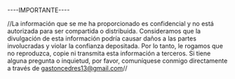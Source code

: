 ----IMPORTANTE----

//La información que se me ha proporcionado es confidencial y no está autorizada para ser compartida o distribuida. 
Consideramos que la divulgación de esta información podría causar daños a las partes involucradas y violar la confianza depositada. 
Por lo tanto, le rogamos que no reproduzca, copie ni transmita esta información a terceros. 
Si tiene alguna pregunta o inquietud, por favor, comuníquese conmigo directamente a través de gastoncedres13@gmail.com//

